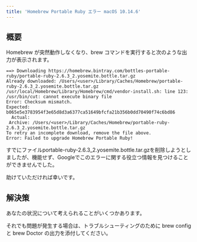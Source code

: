 ```yaml
---
title: 'Homebrew Portable Ruby エラー macOS 10.14.6'
---
```


## 概要
Homebrew が突然動作しなくなり、brew コマンドを実行すると次のような出力が表示されます。

```
==> Downloading https://homebrew.bintray.com/bottles-portable-ruby/portable-ruby-2.6.3_2.yosemite.bottle.tar.gz
Already downloaded: /Users/<user>/Library/Caches/Homebrew/portable-ruby-2.6.3_2.yosemite.bottle.tar.gz
/usr/local/Homebrew/Library/Homebrew/cmd/vendor-install.sh: line 123: /usr/bin/cut: cannot execute binary file
Error: Checksum mismatch.
Expected: b065e5e3783954f3e65d8d3a6377ca51649bfcfa21b356b0dd70490f74c6bd86
  Actual: 
 Archive: /Users/<user>/Library/Caches/Homebrew/portable-ruby-2.6.3_2.yosemite.bottle.tar.gz
To retry an incomplete download, remove the file above.
Error: Failed to upgrade Homebrew Portable Ruby!

```
すでにファイルportable-ruby-2.6.3_2.yosemite.bottle.tar.gzを削除しようとしましたが、機能せず、Googleでこのエラーに関する役立つ情報を見つけることができませんでした。

助けていただければ幸いです。

## 解決策
あなたの状況について考えられることがいくつかあります。

それでも問題が発生する場合は、トラブルシューティングのために brew config と brew Doctor の出力を添付してください。

